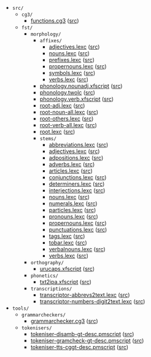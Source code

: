 * `src/`
    * `cg3/`
        * [functions.cg3](src-cg3-functions.cg3.html) ([src](https://github.com/giellalt/lang-gle/blob/main/src/cg3/functions.cg3))
    * `fst/`
        * `morphology/`
            * `affixes/`
                * [adjectives.lexc](src-fst-morphology-affixes-adjectives.lexc.html) ([src](https://github.com/giellalt/lang-gle/blob/main/src/fst/morphology/affixes/adjectives.lexc))
                * [nouns.lexc](src-fst-morphology-affixes-nouns.lexc.html) ([src](https://github.com/giellalt/lang-gle/blob/main/src/fst/morphology/affixes/nouns.lexc))
                * [prefixes.lexc](src-fst-morphology-affixes-prefixes.lexc.html) ([src](https://github.com/giellalt/lang-gle/blob/main/src/fst/morphology/affixes/prefixes.lexc))
                * [propernouns.lexc](src-fst-morphology-affixes-propernouns.lexc.html) ([src](https://github.com/giellalt/lang-gle/blob/main/src/fst/morphology/affixes/propernouns.lexc))
                * [symbols.lexc](src-fst-morphology-affixes-symbols.lexc.html) ([src](https://github.com/giellalt/lang-gle/blob/main/src/fst/morphology/affixes/symbols.lexc))
                * [verbs.lexc](src-fst-morphology-affixes-verbs.lexc.html) ([src](https://github.com/giellalt/lang-gle/blob/main/src/fst/morphology/affixes/verbs.lexc))
            * [phonology.nounadj.xfscript](src-fst-morphology-phonology.nounadj.xfscript.html) ([src](https://github.com/giellalt/lang-gle/blob/main/src/fst/morphology/phonology.nounadj.xfscript))
            * [phonology.twolc](src-fst-morphology-phonology.twolc.html) ([src](https://github.com/giellalt/lang-gle/blob/main/src/fst/morphology/phonology.twolc))
            * [phonology.verb.xfscript](src-fst-morphology-phonology.verb.xfscript.html) ([src](https://github.com/giellalt/lang-gle/blob/main/src/fst/morphology/phonology.verb.xfscript))
            * [root-adj.lexc](src-fst-morphology-root-adj.lexc.html) ([src](https://github.com/giellalt/lang-gle/blob/main/src/fst/morphology/root-adj.lexc))
            * [root-noun-all.lexc](src-fst-morphology-root-noun-all.lexc.html) ([src](https://github.com/giellalt/lang-gle/blob/main/src/fst/morphology/root-noun-all.lexc))
            * [root-others.lexc](src-fst-morphology-root-others.lexc.html) ([src](https://github.com/giellalt/lang-gle/blob/main/src/fst/morphology/root-others.lexc))
            * [root-verb-all.lexc](src-fst-morphology-root-verb-all.lexc.html) ([src](https://github.com/giellalt/lang-gle/blob/main/src/fst/morphology/root-verb-all.lexc))
            * [root.lexc](src-fst-morphology-root.lexc.html) ([src](https://github.com/giellalt/lang-gle/blob/main/src/fst/morphology/root.lexc))
            * `stems/`
                * [abbreviations.lexc](src-fst-morphology-stems-abbreviations.lexc.html) ([src](https://github.com/giellalt/lang-gle/blob/main/src/fst/morphology/stems/abbreviations.lexc))
                * [adjectives.lexc](src-fst-morphology-stems-adjectives.lexc.html) ([src](https://github.com/giellalt/lang-gle/blob/main/src/fst/morphology/stems/adjectives.lexc))
                * [adpositions.lexc](src-fst-morphology-stems-adpositions.lexc.html) ([src](https://github.com/giellalt/lang-gle/blob/main/src/fst/morphology/stems/adpositions.lexc))
                * [adverbs.lexc](src-fst-morphology-stems-adverbs.lexc.html) ([src](https://github.com/giellalt/lang-gle/blob/main/src/fst/morphology/stems/adverbs.lexc))
                * [articles.lexc](src-fst-morphology-stems-articles.lexc.html) ([src](https://github.com/giellalt/lang-gle/blob/main/src/fst/morphology/stems/articles.lexc))
                * [conjunctions.lexc](src-fst-morphology-stems-conjunctions.lexc.html) ([src](https://github.com/giellalt/lang-gle/blob/main/src/fst/morphology/stems/conjunctions.lexc))
                * [determiners.lexc](src-fst-morphology-stems-determiners.lexc.html) ([src](https://github.com/giellalt/lang-gle/blob/main/src/fst/morphology/stems/determiners.lexc))
                * [interjections.lexc](src-fst-morphology-stems-interjections.lexc.html) ([src](https://github.com/giellalt/lang-gle/blob/main/src/fst/morphology/stems/interjections.lexc))
                * [nouns.lexc](src-fst-morphology-stems-nouns.lexc.html) ([src](https://github.com/giellalt/lang-gle/blob/main/src/fst/morphology/stems/nouns.lexc))
                * [numerals.lexc](src-fst-morphology-stems-numerals.lexc.html) ([src](https://github.com/giellalt/lang-gle/blob/main/src/fst/morphology/stems/numerals.lexc))
                * [particles.lexc](src-fst-morphology-stems-particles.lexc.html) ([src](https://github.com/giellalt/lang-gle/blob/main/src/fst/morphology/stems/particles.lexc))
                * [pronouns.lexc](src-fst-morphology-stems-pronouns.lexc.html) ([src](https://github.com/giellalt/lang-gle/blob/main/src/fst/morphology/stems/pronouns.lexc))
                * [propernouns.lexc](src-fst-morphology-stems-propernouns.lexc.html) ([src](https://github.com/giellalt/lang-gle/blob/main/src/fst/morphology/stems/propernouns.lexc))
                * [punctuations.lexc](src-fst-morphology-stems-punctuations.lexc.html) ([src](https://github.com/giellalt/lang-gle/blob/main/src/fst/morphology/stems/punctuations.lexc))
                * [tags.lexc](src-fst-morphology-stems-tags.lexc.html) ([src](https://github.com/giellalt/lang-gle/blob/main/src/fst/morphology/stems/tags.lexc))
                * [tobar.lexc](src-fst-morphology-stems-tobar.lexc.html) ([src](https://github.com/giellalt/lang-gle/blob/main/src/fst/morphology/stems/tobar.lexc))
                * [verbalnouns.lexc](src-fst-morphology-stems-verbalnouns.lexc.html) ([src](https://github.com/giellalt/lang-gle/blob/main/src/fst/morphology/stems/verbalnouns.lexc))
                * [verbs.lexc](src-fst-morphology-stems-verbs.lexc.html) ([src](https://github.com/giellalt/lang-gle/blob/main/src/fst/morphology/stems/verbs.lexc))
        * `orthography/`
            * [urucaps.xfscript](src-fst-orthography-urucaps.xfscript.html) ([src](https://github.com/giellalt/lang-gle/blob/main/src/fst/orthography/urucaps.xfscript))
        * `phonetics/`
            * [txt2ipa.xfscript](src-fst-phonetics-txt2ipa.xfscript.html) ([src](https://github.com/giellalt/lang-gle/blob/main/src/fst/phonetics/txt2ipa.xfscript))
        * `transcriptions/`
            * [transcriptor-abbrevs2text.lexc](src-fst-transcriptions-transcriptor-abbrevs2text.lexc.html) ([src](https://github.com/giellalt/lang-gle/blob/main/src/fst/transcriptions/transcriptor-abbrevs2text.lexc))
            * [transcriptor-numbers-digit2text.lexc](src-fst-transcriptions-transcriptor-numbers-digit2text.lexc.html) ([src](https://github.com/giellalt/lang-gle/blob/main/src/fst/transcriptions/transcriptor-numbers-digit2text.lexc))
* `tools/`
    * `grammarcheckers/`
        * [grammarchecker.cg3](tools-grammarcheckers-grammarchecker.cg3.html) ([src](https://github.com/giellalt/lang-gle/blob/main/tools/grammarcheckers/grammarchecker.cg3))
    * `tokenisers/`
        * [tokeniser-disamb-gt-desc.pmscript](tools-tokenisers-tokeniser-disamb-gt-desc.pmscript.html) ([src](https://github.com/giellalt/lang-gle/blob/main/tools/tokenisers/tokeniser-disamb-gt-desc.pmscript))
        * [tokeniser-gramcheck-gt-desc.pmscript](tools-tokenisers-tokeniser-gramcheck-gt-desc.pmscript.html) ([src](https://github.com/giellalt/lang-gle/blob/main/tools/tokenisers/tokeniser-gramcheck-gt-desc.pmscript))
        * [tokeniser-tts-cggt-desc.pmscript](tools-tokenisers-tokeniser-tts-cggt-desc.pmscript.html) ([src](https://github.com/giellalt/lang-gle/blob/main/tools/tokenisers/tokeniser-tts-cggt-desc.pmscript))
